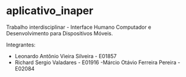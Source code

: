 # aplicativo_inaper
Trabalho interdisciplinar - Interface Humano Computador e Desenvolvimento para Dispositivos Móveis.

Integrantes:
- Leonardo Antônio Vieira Silveira - E01857
- Richard Sergio Valadares - E01916
-Márcio Otávio Ferreira Pereira - E02084
